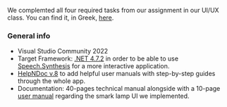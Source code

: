 We complemted all four required tasks from our assignment in our UI/UX class. You can find it, in Greek, <a href="https://github.com/vagman/personal-assistant-ui/blob/master/Assignment%20-%20September%202022.pdf" target="_blank">here</a>.

### General info

* Visual Studio Community 2022
* Target Framework: <a href="https://dotnet.microsoft.com/en-us/download/dotnet-framework/net472" target="_blank">.NET 4.7.2</a> in order to be able to use <a href="https://learn.microsoft.com/en-us/dotnet/api/system.speech.synthesis.speechsynthesizer?view=netframework-4.8" target="_blank">Speech.Synthesis</a> for a more interactive application.   
* <a href="https://www.helpndoc.com/" target="_blank">HelpNDoc v.8</a> to add helpful user manuals with step-by-step guides through the whole app.
* Documentation: 40-pages technical manual alongside with a 10-page <a href="https://github.com/vagman/personal-assistant-ui/blob/master/Smart%20Lamp%20-%20User%20Manual.pdf" target="_blank">user manual</a> regarding the smark lamp UI we implemented.
